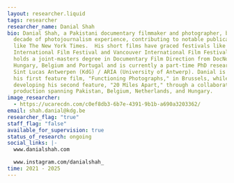 ```yaml
---
layout: researcher.liquid
tags: researcher
researcher_name: Danial Shah
bio: Danial Shah, a Pakistani documentary filmmaker and photographer, brings a
  decade of photojournalism experience, contributing to notable publications
  like The New York Times.  His short films have graced festivals like Budapest
  International Film Festival and Vancouver International Film Festival. He
  holds a joint-masters degree in Documentary Film Direction from DocNomads in
  Hungary, Belgium and Portugal and is currently a part-time PhD researcher at
  Sint Lucas Antwerpen (KdG) / ARIA (University of Antwerp). Danial is editing
  his first feature film, "Functioning Photographs," in Brussels, while also
  developing his second feature, "20 Miles Apart," through a collaborative
  production spanning Pakistan, Belgium, Netherlands, and Hungary.
image_researcher:
  - https://ucarecdn.com/c0ef8db3-6b7e-4391-9b1b-a690a3203362/
email: shah.danial@kdg.be
researcher_flag: "true"
staff_flag: "false"
available_for_supervision: true
status_of_research: ongoing
social_links: |-
  www.danialshah.com

  www.instagram.com/danialshah_
time: 2021 - 2025
---
```

